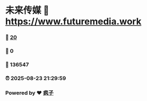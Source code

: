 # 未来传媒 :link: https://www.futuremedia.work 
### :page_facing_up: [20](https://www.futuremedia.work/tag.html) 
### :speech_balloon: 0 
### :hibiscus: 136547 
### :alarm_clock: 2025-08-23 21:29:59 
### Powered by :heart: [疯子](https://github.com/granthuang999/Gmeek)
